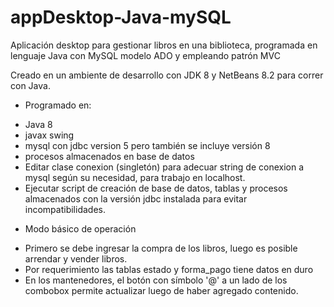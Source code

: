 # appDesktop-Java-mySQL
Aplicación desktop para gestionar libros en una biblioteca, programada en lenguaje Java con MySQL modelo ADO y empleando patrón MVC

Creado en un ambiente de desarrollo con JDK 8 y NetBeans 8.2 para correr con Java.

*  Programado en:

- Java 8
- javax swing
- mysql con jdbc version 5 pero también se incluye versión 8
- procesos almacenados en base de datos
- Editar clase conexion (singletón) para adecuar string de conexion a mysql según su necesidad, para trabajo en localhost.
- Ejecutar script de creación de base de datos, tablas y procesos almacenados con la versión jdbc instalada para evitar incompatibilidades.

* Modo básico de operación

- Primero se debe ingresar la compra de los libros, luego es posible arrendar y vender libros.
- Por requerimiento las tablas estado y forma_pago tiene datos en duro
- En los mantenedores, el botón con símbolo '@' a un lado de los combobox permite actualizar luego de haber agregado contenido.
